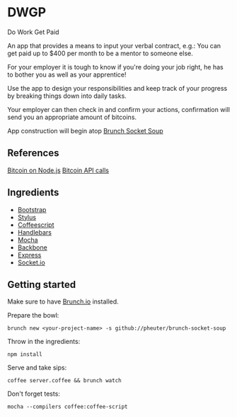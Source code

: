 # DWGP

Do Work Get Paid

An app that provides a means to input your verbal contract, e.g.:
	You can get paid up to $400 per month to be a mentor to someone else.
 
For your employer it is tough to know if you're doing your job right,
he has to bother you as well as your apprentice!

Use the app to design your responsibilities and keep track of your progress
by breaking things down into daily tasks.

Your employer can then check in and confirm your actions, 
confirmation will send you an appropriate amount of bitcoins.

App construction will begin atop [Brunch Socket Soup](https://github.com/pheuter/brunch-socket-soup)

## References

[Bitcoin on Node.js](https://en.bitcoin.it/wiki/API_reference_(JSON-RPC)#Node.js)
[Bitcoin API calls](https://en.bitcoin.it/wiki/Original_Bitcoin_client/API_calls_list)

## Ingredients

  * [Bootstrap](http://twitter.github.com/bootstrap/index.html)
  * [Stylus](http://learnboost.github.com/stylus/)
  * [Coffeescript](http://coffeescript.org/)
  * [Handlebars](http://handlebarsjs.com/)
  * [Mocha](http://visionmedia.github.com/mocha/)
  * [Backbone](http://backbonejs.com)
  * [Express](http://expressjs.com/)
  * [Socket.io](http://socket.io/ )

## Getting started

Make sure to have [Brunch.io](http://brunch.io) installed.

Prepare the bowl:

    brunch new <your-project-name> -s github://pheuter/brunch-socket-soup

Throw in the ingredients:

    npm install

Serve and take sips:

    coffee server.coffee && brunch watch

Don't forget tests:
    
    mocha --compilers coffee:coffee-script  